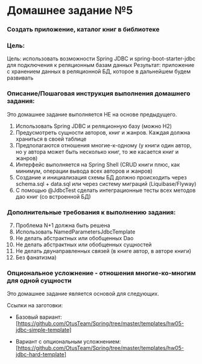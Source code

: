 # Домашнее задание №5
### Создать приложение, каталог книг в библиотеке

### Цель:
Цель: использовать возможности Spring JDBC и spring-boot-starter-jdbc для подключения к реляционным базам данных
Результат: приложение с хранением данных в реляционной БД, которое в дальнейшем будем развивать

### Описание/Пошаговая инструкция выполнения домашнего задания:
Это домашнее задание выполняется НЕ на основе предыдущего.

1. Использовать Spring JDBC и реляционную базу (можно H2)
2. Предусмотреть сущности авторов, книг и жанров. Каждая должна храниться в своей таблице
3. Предполагаются отношения многие-к-одному (у книги один автор, но у автора может быть несколько книг, то же касается книг и жанров)
4. Интерфейс выполняется на Spring Shell (CRUD книги плюс, как минимум, операции вывода всех авторов и жанров)
5. Создание и инициализация схемы БД должно происходить через schema.sql + data.sql или через систему миграций (Liquibase/Flyway)
6. С помощью @JdbcTest сделать интеграционные тесты всех методов дао книг (со встроенной БД)
### Дополнительные требования к выполнению задания: 
7. Проблема N+1 должна быть решена
8. Использовать NamedParametersJdbcTemplate
9. Не делать абстрактных или обобщенных Dao
10. Не делать абстрактных или обобщенных сущностей
11. Не делать двунаправленных связей (в книге автор, в авторе книги)
12. Без фанатизма)

### Опциональное усложнение - отношения многие-ко-многим для одной сущности

Это домашнее задание является основой для следующих.

Ссылки на заготовки:

- Базовый вариант: [https://github.com/OtusTeam/Spring/tree/master/templates/hw05-jdbc-simple-template]

- Вариант с опциональным усложнением: [https://github.com/OtusTeam/Spring/tree/master/templates/hw05-jdbc-hard-template]



